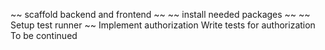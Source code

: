 ~~ scaffold backend and frontend ~~
~~ install needed packages ~~
~~ Setup test runner ~~
Implement authorization
Write tests for authorization
To be continued
